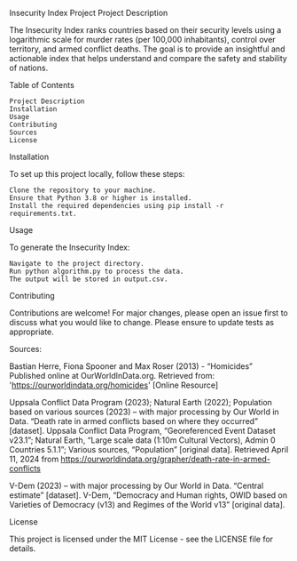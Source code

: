 Insecurity Index Project
Project Description

The Insecurity Index ranks countries based on their security levels using a logarithmic scale for murder rates (per 100,000 inhabitants), control over territory, and armed conflict deaths. The goal is to provide an insightful and actionable index that helps understand and compare the safety and stability of nations.

Table of Contents

    Project Description
    Installation
    Usage
    Contributing
    Sources
    License

Installation

To set up this project locally, follow these steps:

    Clone the repository to your machine.
    Ensure that Python 3.8 or higher is installed.
    Install the required dependencies using pip install -r requirements.txt.

Usage

To generate the Insecurity Index:

    Navigate to the project directory.
    Run python algorithm.py to process the data.
    The output will be stored in output.csv.

Contributing

Contributions are welcome! For major changes, please open an issue first to discuss what you would like to change. Please ensure to update tests as appropriate.

Sources:

Bastian Herre, Fiona Spooner and Max Roser (2013) - “Homicides” Published online at OurWorldInData.org. Retrieved from: 'https://ourworldindata.org/homicides' [Online Resource]

Uppsala Conflict Data Program (2023); Natural Earth (2022); Population based on various sources (2023) – with major processing by Our World in Data. “Death rate in armed conflicts based on where they occurred” [dataset]. Uppsala Conflict Data Program, “Georeferenced Event Dataset v23.1”; Natural Earth, “Large scale data (1:10m Cultural Vectors), Admin 0 Countries 5.1.1”; Various sources, “Population” [original data]. Retrieved April 11, 2024 from https://ourworldindata.org/grapher/death-rate-in-armed-conflicts

V-Dem (2023) – with major processing by Our World in Data. “Central estimate” [dataset]. V-Dem, “Democracy and Human rights, OWID based on Varieties of Democracy (v13) and Regimes of the World v13” [original data].

License

This project is licensed under the MIT License - see the LICENSE file for details.


